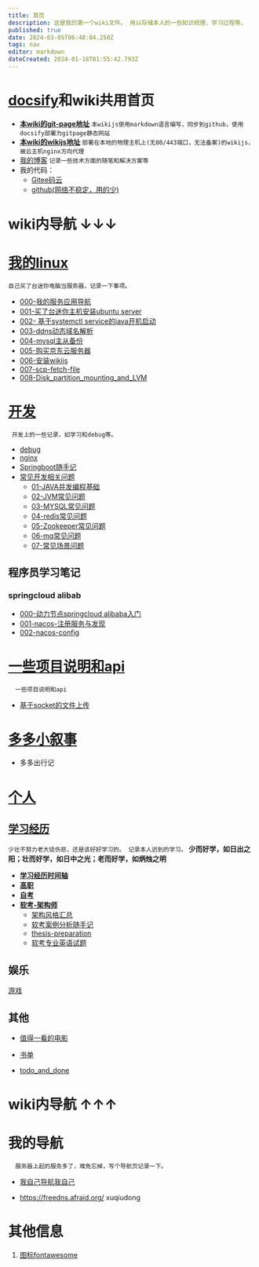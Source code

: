 ```yaml
---
title: 首页
description: 这是我的第一个wiki文件。 用以存储本人的一些知识梳理，学习过程等。
published: true
date: 2024-03-05T06:48:04.250Z
tags: nav
editor: markdown
dateCreated: 2024-01-18T01:55:42.793Z
---
```


# [docsify](https://docsify.js.org/#/zh-cn/)和wiki共用首页

- [**本wiki的git-page地址**](https://xuqiudong.github.io/wiki/) 
	`本wikijs使用markdown语言编写，同步到github，使用docsify部署为gitpage静态网站`
- [**本wiki的wikijs地址**](https://wiki.xuqiudong.cn/) 
  `部署在本地的物理主机上(无80/443端口，无法备案)的wikijs，被云主机nginx方向代理`
-  [我的博客](https://xuqiudong.cn/) 
  `记录一些技术方面的随笔和解决方案等`
- 我的代码：  
  - [Gitee码云](https://gitee.com/xuqiudong) 
  - [github(网络不稳定，用的少)](https://github.com/xuqiudong/)


# wiki内导航 ↓↓↓
# [我的linux](/mine-linux)

`自己买了台迷你电脑当服务器，记录一下事项。`
  
  - [000-我的服务应用导航](/mine-linux/000-serve-application-navigation)
  - [001-买了台迷你主机安装ubuntu server](/mine-linux/001)
  - [002- 基于systemctl service的java开机启动](/mine-linux/002)
  - [003-ddns动态域名解析](/mine-linux/003-ddns)
  - [004-mysql主从备份](/mine-linux/004-mysql-master-slave)
  - [005-购买京东云服务器](/mine-linux/05-购买京东云服务器)
  - [006-安装wikijs](/mine-linux/006-intsall-wikijs)
  - [007-scp-fetch-file](/mine-linux/007-scp-fetch-file)
  - [008-Disk_partition_mounting_and_LVM](/mine-linux/008-Disk_partition_mounting_and_LVM)



# [开发](/development)

` 开发上的一些记录，如学习和debug等。`

- [debug](/development/debug)
- [nginx](/development/nginx)
- [Springboot随手记](/development/note/springboot)
- [常见开发相关问题](/development/interview)
  - [01-JAVA并发编程基础](/development/interview/gupao/01-concurrency)
  - [02-JVM常见问题](/development/interview/gupao/02-jvm)
  - [03-MYSQL常见问题](/development/interview/gupao/03-mysql)
  - [04-redis常见问题](/development/interview/gupao/04-redis常见问题)
  - [05-Zookeeper常见问题](/development/interview/gupao/05-Zookeeper常见问题)
  - [06-mq常见问题](/development/interview/gupao/06-mq常见问题)
  - [07-常见场景问题](/development/interview/gupao/07-常见场景问题)
  
## 程序员学习笔记

### springcloud alibab

- [000-动力节点springcloud alibaba入门](/development/note/spring-cloud-alibaba/donglijiedian/index)
- [001-nacos-注册服务与发现](/development/note/spring-cloud-alibaba/donglijiedian/001-nacos-discovery) 
- [002-nacos-config](/development/note/spring-cloud-alibaba/donglijiedian/03-nacos-config)



#  [一些项目说明和api](/mine-api)

`  一些项目说明和api`

  -  [基于socket的文件上传](/mine-api/socket-upload)



  
# [多多小叙事](/duoduo)

- 多多出行记

# [个人](/personal/README)

##  [学习经历](/personal/education/README)

`少壮不努力老大徒伤悲，还是该好好学习的。 记录本人迟到的学习。`
**少而好学，如日出之阳；壮而好学，如日中之光；老而好学，如炳烛之明**

- [**学习经历时间轴**](/personal/education/timeline)
- [**高职**](/personal/education/college)
- [**自考**](/personal/education/self-taught)
- [**软考-架构师**](/personal/education/software-exam)
  - [架构风格汇总](/personal/education/software-exam/architecture-style-summary)
  - [软考案例分析随手记](/personal/education/software-exam/case-analysis-notes)
  - [thesis-preparation](/personal/education/software-exam/thesis-preparation)
  - [软考专业英语试题](/personal/education/software-exam/eglish)
  
## 娱乐

[游戏](/personal/entertainment)
  
## 其他
- [值得一看的电影](/personal/movie)
- [书单](/personal/book)

- [todo_and_done](/personal/todo_and_done)

# wiki内导航 ↑↑↑
# 我的导航

`  服务器上起的服务多了，难免忘掉，写个导航页记录一下。`

- [我自己导航我自己](https://nav.xuqiudong.cn)

- https://freedns.afraid.org/  xuqiudong


# 其他信息

1. [图标fontawesome](https://fontawesome.com/v4/icons/)